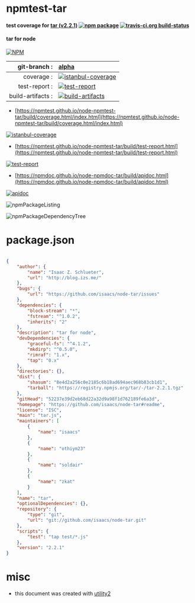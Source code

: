 # npmtest-tar

#### test coverage for  [tar (v2.2.1)](https://github.com/isaacs/node-tar#readme)  [![npm package](https://img.shields.io/npm/v/npmtest-tar.svg?style=flat-square)](https://www.npmjs.org/package/npmtest-tar) [![travis-ci.org build-status](https://api.travis-ci.org/npmtest/node-npmtest-tar.svg)](https://travis-ci.org/npmtest/node-npmtest-tar)

#### tar for node

[![NPM](https://nodei.co/npm/tar.png?downloads=true&downloadRank=true&stars=true)](https://www.npmjs.com/package/tar)

| git-branch : | [alpha](https://github.com/npmtest/node-npmtest-tar/tree/alpha)|
|--:|:--|
| coverage : | [![istanbul-coverage](https://npmtest.github.io/node-npmtest-tar/build/coverage.badge.svg)](https://npmtest.github.io/node-npmtest-tar/build/coverage.html/index.html)|
| test-report : | [![test-report](https://npmtest.github.io/node-npmtest-tar/build/test-report.badge.svg)](https://npmtest.github.io/node-npmtest-tar/build/test-report.html)|
| build-artifacts : | [![build-artifacts](https://npmtest.github.io/node-npmtest-tar/glyphicons_144_folder_open.png)](https://github.com/npmtest/node-npmtest-tar/tree/gh-pages/build)|

- [https://npmtest.github.io/node-npmtest-tar/build/coverage.html/index.html](https://npmtest.github.io/node-npmtest-tar/build/coverage.html/index.html)

[![istanbul-coverage](https://npmtest.github.io/node-npmtest-tar/build/screenCapture.buildCi.browser.%252Ftmp%252Fbuild%252Fcoverage.lib.html.png)](https://npmtest.github.io/node-npmtest-tar/build/coverage.html/index.html)

- [https://npmtest.github.io/node-npmtest-tar/build/test-report.html](https://npmtest.github.io/node-npmtest-tar/build/test-report.html)

[![test-report](https://npmtest.github.io/node-npmtest-tar/build/screenCapture.buildCi.browser.%252Ftmp%252Fbuild%252Ftest-report.html.png)](https://npmtest.github.io/node-npmtest-tar/build/test-report.html)

- [https://npmdoc.github.io/node-npmdoc-tar/build/apidoc.html](https://npmdoc.github.io/node-npmdoc-tar/build/apidoc.html)

[![apidoc](https://npmdoc.github.io/node-npmdoc-tar/build/screenCapture.buildCi.browser.%252Ftmp%252Fbuild%252Fapidoc.html.png)](https://npmdoc.github.io/node-npmdoc-tar/build/apidoc.html)

![npmPackageListing](https://npmtest.github.io/node-npmtest-tar/build/screenCapture.npmPackageListing.svg)

![npmPackageDependencyTree](https://npmtest.github.io/node-npmtest-tar/build/screenCapture.npmPackageDependencyTree.svg)



# package.json

```json

{
    "author": {
        "name": "Isaac Z. Schlueter",
        "url": "http://blog.izs.me/"
    },
    "bugs": {
        "url": "https://github.com/isaacs/node-tar/issues"
    },
    "dependencies": {
        "block-stream": "*",
        "fstream": "^1.0.2",
        "inherits": "2"
    },
    "description": "tar for node",
    "devDependencies": {
        "graceful-fs": "^4.1.2",
        "mkdirp": "^0.5.0",
        "rimraf": "1.x",
        "tap": "0.x"
    },
    "directories": {},
    "dist": {
        "shasum": "8e4d2a256c0e2185c6b18ad694aec968b83cb1d1",
        "tarball": "https://registry.npmjs.org/tar/-/tar-2.2.1.tgz"
    },
    "gitHead": "52237e39d2eb68d22a32d9a98f1d762189fe6a3d",
    "homepage": "https://github.com/isaacs/node-tar#readme",
    "license": "ISC",
    "main": "tar.js",
    "maintainers": [
        {
            "name": "isaacs"
        },
        {
            "name": "othiym23"
        },
        {
            "name": "soldair"
        },
        {
            "name": "zkat"
        }
    ],
    "name": "tar",
    "optionalDependencies": {},
    "repository": {
        "type": "git",
        "url": "git://github.com/isaacs/node-tar.git"
    },
    "scripts": {
        "test": "tap test/*.js"
    },
    "version": "2.2.1"
}
```



# misc
- this document was created with [utility2](https://github.com/kaizhu256/node-utility2)
